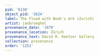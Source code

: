 ```yaml
---
pid: '6138'
object_pid: '3624'
label: The Flood with Noah's Ark (Zurich)
artist: janbrueghel
provenance_date: '1979'
provenance_location: Zürich
provenance_text: David M. Koetser Gallery
collection: provenance
order: '1252'
---
```

